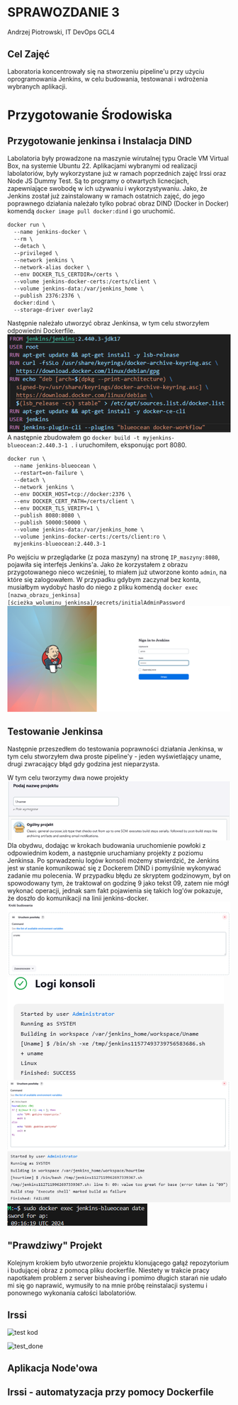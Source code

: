 # SPRAWOZDANIE 3
Andrzej Piotrowski, IT
DevOps GCL4

## Cel Zajęć
Laboratoria koncentrowały się na stworzeniu pipeline'u przy użyciu oprogramowania Jenkins, w celu budowania, testowanai i wdrożenia wybranych aplikacji.

# Przygotowanie Środowiska
## Przygotowanie jenkinsa i Instalacja DIND
Labolatoria były prowadzone na maszynie wirutalnej typu Oracle VM Virtual Box, na systemie Ubuntu 22.
Aplikacjami wybranymi od realizacji labolatoriów, były wykorzystane już w ramach poprzednich zajęć Irssi oraz Node JS Dummy Test. Są to programy o otwartych licnecjach, zapewniające swobodę w ich używaniu i wykorzystywaniu.
Jako, że Jenkins został już zainstalowany w ramach ostatnich zajęć, do jego poprawnego działania należało tylko pobrać obraz DIND (Docker in Docker) komendą `docker image pull docker:dind` i go uruchomić.
```
docker run \
  --name jenkins-docker \
  --rm \
  --detach \
  --privileged \
  --network jenkins \
  --network-alias docker \
  --env DOCKER_TLS_CERTDIR=/certs \
  --volume jenkins-docker-certs:/certs/client \
  --volume jenkins-data:/var/jenkins_home \
  --publish 2376:2376 \
  docker:dind \
  --storage-driver overlay2
```
Następnie należało utworzyć obraz Jenkinsa, w tym celu stworzyłem odpowiedni Dockerfile.
![jenkins_dockerfile](jenkins_dockerfile.png)
A następnie zbudowałem go `docker build -t myjenkins-blueocean:2.440.3-1 .` i uruchomiłem, eksponując port 8080.
```
docker run \
  --name jenkins-blueocean \
  --restart=on-failure \
  --detach \
  --network jenkins \
  --env DOCKER_HOST=tcp://docker:2376 \
  --env DOCKER_CERT_PATH=/certs/client \
  --env DOCKER_TLS_VERIFY=1 \
  --publish 8080:8080 \
  --publish 50000:50000 \
  --volume jenkins-data:/var/jenkins_home \
  --volume jenkins-docker-certs:/certs/client:ro \
  myjenkins-blueocean:2.440.3-1
```

Po wejściu w przeglądarke (z poza maszyny) na stronę `IP_maszyny:8080`, pojawiła się interfejs Jenkins'a. Jako że korzystałem z obrazu przygotowanego nieco wcześniej, to miałem już utworzone konto `admin`, na które się zalogowałem. W przypadku gdybym zaczynał bez konta, musiałbym wydobyć hasło do niego z pliku komendą `docker exec [nazwa_obrazu_jenkinsa] [ścieżka_woluminu_jenkinsa]/secrets/initialAdminPassword`
![alt text](jenkins_login.png)

## Testowanie Jenkinsa

Następnie przeszedłem do testowania poprawności działania Jenkinsa, w tym celu stworzyłem dwa proste pipeline'y - jeden wyświetlający uname, drugi zwracający błąd gdy godzina jest nieparzysta. 

W tym celu tworzymy dwa nowe projekty
![alt text](uname_start.png)
Dla obydwu, dodając w krokach budowania uruchomienie powłoki z odpowiednim kodem, a następnie uruchamiany projekty z poziomu Jenkinsa. Po sprwadzeniu logów konsoli możemy stwierdzić, że Jenkins jest w stanie komunikować się z Dockerem DIND i pomyślnie wykonywać zadanie mu polecenia. W przypadku błędu ze skryptem godzinowym, był on spowodowany tym, że traktował on godzinę 9 jako tekst 09, zatem nie mógł wykonać operacji, jednak sam fakt pojawienia się takich log'ów pokazuje, że doszło do komunikacji na linii jenkins-docker.
![alt text](powloka_uname.png)
![alt text](log_uname.png)
![alt text](powloka_hour.png)
![alt text](err_code.png)
![alt text](hours_time.png)

## "Prawdziwy" Projekt
Kolejnym krokiem było utworzenie projektu klonującego gałąź repozytorium i budującej obraz z pomocą pliku dockerfile. Niestety w trakcie pracy napotkałem problem z server bisheaving i pomimo długich starań nie udało mi się go naprawić, wymusiły to na mnie próbę reinstalacji systemu i ponownego wykonania całości labolatoriów.

## Irssi

![test kod](./images/test_func.png)

![test_done](./images/npm_test.png)

## Aplikacja Node'owa

## Irssi - automatyzacja przy pomocy Dockerfile


